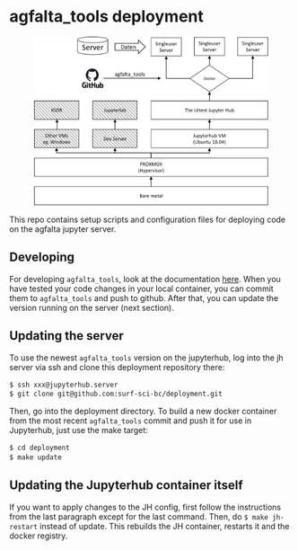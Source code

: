# agfalta_tools deployment

<p align="center">
  <img width="417" height="300" src="proxmox/deployment.png">
</p>

This repo contains setup scripts and configuration files for deploying code on the agfalta jupyter server.


## Developing

For developing `agfalta_tools`, look at the documentation [here](dev/README.md). When you have tested your code changes in your local container, you can commit them to `agfalta_tools` and push to github. After that, you can update the version running on the server (next section).


## Updating the server

To use the newest `agfalta_tools` version on the jupyterhub, log into the jh server via ssh and clone this deployment repository there:

```sh
$ ssh xxx@jupyterhub.server
$ git clone git@github.com:surf-sci-bc/deployment.git
```

Then, go into the deployment directory. To build a new docker container from the most recent `agfalta_tools` commit and push it for use in Jupyterhub, just use the make target:

```sh
$ cd deployment
$ make update
```


## Updating the Jupyterhub container itself

If you want to apply changes to the JH config, first follow the instructions from the last paragraph except for the last command. Then, do `$ make jh-restart` instead of update. This rebuilds the JH container, restarts it and the docker registry.


